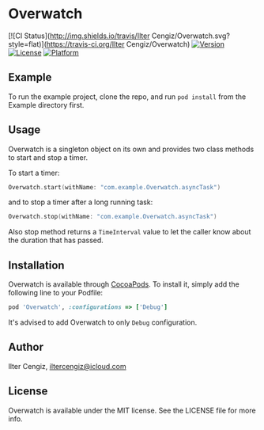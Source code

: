 # Overwatch

[![CI Status](http://img.shields.io/travis/Ilter Cengiz/Overwatch.svg?style=flat)](https://travis-ci.org/Ilter Cengiz/Overwatch)
[![Version](https://img.shields.io/cocoapods/v/Overwatch.svg?style=flat)](http://cocoapods.org/pods/Overwatch)
[![License](https://img.shields.io/cocoapods/l/Overwatch.svg?style=flat)](http://cocoapods.org/pods/Overwatch)
[![Platform](https://img.shields.io/cocoapods/p/Overwatch.svg?style=flat)](http://cocoapods.org/pods/Overwatch)

## Example

To run the example project, clone the repo, and run `pod install` from the Example directory first.

## Usage

Overwatch is a singleton object on its own and provides two class methods to start and stop a timer.

To start a timer:

```swift
Overwatch.start(withName: "com.example.Overwatch.asyncTask")
```

and to stop a timer after a long running task:

```swift
Overwatch.stop(withName: "com.example.Overwatch.asyncTask")
```

Also stop method returns a `TimeInterval` value to let the caller know about the duration that has passed.

## Installation

Overwatch is available through [CocoaPods](http://cocoapods.org). To install it, simply add the following line to your Podfile:

```ruby
pod 'Overwatch', :configurations => ['Debug']
```

It's advised to add Overwatch to only `Debug` configuration.

## Author

Ilter Cengiz, iltercengiz@icloud.com

## License

Overwatch is available under the MIT license. See the LICENSE file for more info.
